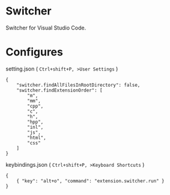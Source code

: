# Switcher

Switcher for Visual Studio Code.

# Configures

setting.json ( `Ctrl+shift+P, >User Settings` )
```
{
    "switcher.findAllFilesInRootDirectory": false,
    "switcher.findExtensionOrder": [
        "m",
        "mm",
        "cpp",
        "c",
        "h",
        "hpp",
        "inl",
        "js",
        "html",
        "css"
    ]
}
```

keybindings.json ( `Ctrl+shift+P, >Keyboard Shortcuts` )
```
{
    { "key": "alt+o", "command": "extension.switcher.run" }
}
```
